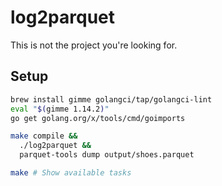 # log2parquet

This is not the project you're looking for.

## Setup

```bash
brew install gimme golangci/tap/golangci-lint
eval "$(gimme 1.14.2)"
go get golang.org/x/tools/cmd/goimports

make compile &&
  ./log2parquet &&
  parquet-tools dump output/shoes.parquet

make # Show available tasks
```
